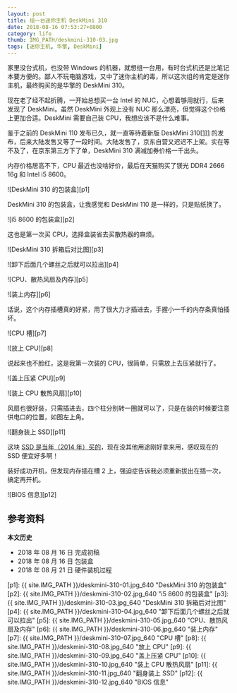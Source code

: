 ```yaml
---
layout: post
title: 组一台迷你主机 DeskMini 310
date: 2018-08-16 07:53:27+0800
category: life
thumb: IMG_PATH/deskmini-310-03.jpg
tags: [迷你主机, 华擎, DeskMini]
---
```


家里没台式机，也没带 Windows 的机器，就想组一台用，有时台式机还是比笔记本要方便的。鄙人不玩电脑游戏，又中了迷你主机的毒，所以这次组的肯定是迷你主机，最终购买的是华擎的 DeskMini 310。

现在老了经不起折腾，一开始总想买一台 Intel 的 NUC，心想着够用就行，后来发现了 DeskMini。虽然 DeskMini 外观上没有 NUC 那么漂亮，但觉得这个价格上更加合适。DeskMini 需要自己装 CPU，我想应该不是什么难事。

鉴于之前的 DeskMini 110 发布已久，就一直等待着新版 DeskMini 310[[1]][1] 的发布，后来大陆发售又等了一段时间。大陆发售了，京东自营又迟迟不上架。实在等不及了，在京东第三方下了单，DeskMini 310 满减加券价格一千出头。

内存价格居高不下，CPU 最近也没啥好价，最后在天猫购买了镁光 DDR4 2666 16g 和 Intel i5 8600。

![DeskMini 310 的包装盒][p1]

DeskMini 310 的包装盒，让我感觉和 DeskMini 110 是一样的，只是贴纸换了。

![i5 8600 的包装盒][p2]

这也是第一次买 CPU，选择盒装省去买散热器的麻烦。

![DeskMini 310 拆箱后对比图][p3]

![卸下后面几个螺丝之后就可以拉出][p4]

![CPU、散热风扇及内存][p5]

![装上内存][p6]

话说，这个内存插槽真的好紧，用了很大力才插进去，手握小一千的内存条真怕插坏。

![CPU 槽][p7]

![放上 CPU][p8]

说起来也不脸红，这是我第一次装的 CPU，很简单，只需放上去压紧就行了。

![盖上压紧 CPU][p9]

![装上 CPU 散热风扇][p10]

风扇也很好装，只需插进去，四个柱分别转一圈就可以了，只是在装的时候要注意供电口的位置，如图左上角。

![翻身装上 SSD][p11]

这块 [SSD 是当年（2014 年）买的](/ssd.html)，现在没其他用途刚好拿来用，感叹现在的 SSD 便宜好多啊！

装好成功开机，但发现内存插在槽 2 上，强迫症告诉我必须重新拔出在插一次，搞定再开机。

![BIOS 信息][p12]

## 参考资料

[1]: http://www.asrock.cn/nettop/Intel/DeskMini%20310%20Series/index.cn.asp "DeskMini 310 Series"

**本文历史**

* 2018 年 08 月 16 日 完成初稿
* 2018 年 08 月 16 日 包装盒
* 2018 年 08 月 21 日 硬件装机过程

[p1]: {{ site.IMG_PATH }}/deskmini-310-01.jpg_640 "DeskMini 310 的包装盒"
[p2]: {{ site.IMG_PATH }}/deskmini-310-02.jpg_640 "i5 8600 的包装盒"
[p3]: {{ site.IMG_PATH }}/deskmini-310-03.jpg_640 "DeskMini 310 拆箱后对比图"
[p4]: {{ site.IMG_PATH }}/deskmini-310-04.jpg_640 "卸下后面几个螺丝之后就可以拉出"
[p5]: {{ site.IMG_PATH }}/deskmini-310-05.jpg_640 "CPU、散热风扇及内存"
[p6]: {{ site.IMG_PATH }}/deskmini-310-06.jpg_640 "装上内存"
[p7]: {{ site.IMG_PATH }}/deskmini-310-07.jpg_640 "CPU 槽"
[p8]: {{ site.IMG_PATH }}/deskmini-310-08.jpg_640 "放上 CPU"
[p9]: {{ site.IMG_PATH }}/deskmini-310-09.jpg_640 "盖上压紧 CPU"
[p10]: {{ site.IMG_PATH }}/deskmini-310-10.jpg_640 "装上 CPU 散热风扇"
[p11]: {{ site.IMG_PATH }}/deskmini-310-11.jpg_640 "翻身装上 SSD"
[p12]: {{ site.IMG_PATH }}/deskmini-310-12.jpg_640 "BIOS 信息"
